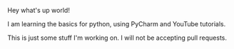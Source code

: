 Hey what's up world!

I am learning the basics for python, using PyCharm and YouTube tutorials.

This is just some stuff I'm working on. I will not be accepting pull requests.
